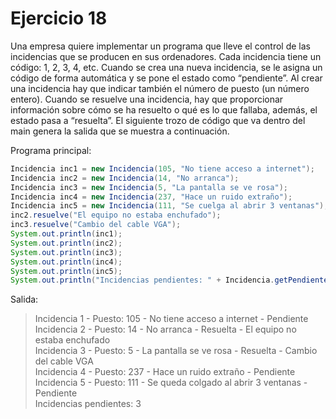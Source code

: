 # Ejercicio 18

Una empresa quiere implementar un programa que lleve el control de las
incidencias que se producen en sus ordenadores. Cada incidencia tiene un
código: 1, 2, 3, 4, etc. Cuando se crea una nueva incidencia, se le asigna
un código de forma automática y se pone el estado como “pendiente”. Al
crear una incidencia hay que indicar también el número de puesto (un número
entero). Cuando se resuelve una incidencia, hay que proporcionar información
sobre cómo se ha resuelto o qué es lo que fallaba, además, el estado pasa a
“resuelta”. El siguiente trozo de código que va dentro del main genera la salida
que se muestra a continuación.

Programa principal:

```java
Incidencia inc1 = new Incidencia(105, "No tiene acceso a internet");
Incidencia inc2 = new Incidencia(14, "No arranca");
Incidencia inc3 = new Incidencia(5, "La pantalla se ve rosa");
Incidencia inc4 = new Incidencia(237, "Hace un ruido extraño");
Incidencia inc5 = new Incidencia(111, "Se cuelga al abrir 3 ventanas");
inc2.resuelve("El equipo no estaba enchufado");
inc3.resuelve("Cambio del cable VGA");
System.out.println(inc1);
System.out.println(inc2);
System.out.println(inc3);
System.out.println(inc4);
System.out.println(inc5);
System.out.println("Incidencias pendientes: " + Incidencia.getPendientes());
```

Salida:

> Incidencia 1 - Puesto: 105 - No tiene acceso a internet - Pendiente  
> Incidencia 2 - Puesto: 14 - No arranca - Resuelta - El equipo no estaba enchufado  
> Incidencia 3 - Puesto: 5 - La pantalla se ve rosa - Resuelta - Cambio del cable VGA  
> Incidencia 4 - Puesto: 237 - Hace un ruido extraño - Pendiente  
> Incidencia 5 - Puesto: 111 - Se queda colgado al abrir 3 ventanas - Pendiente  
> Incidencias pendientes: 3  
